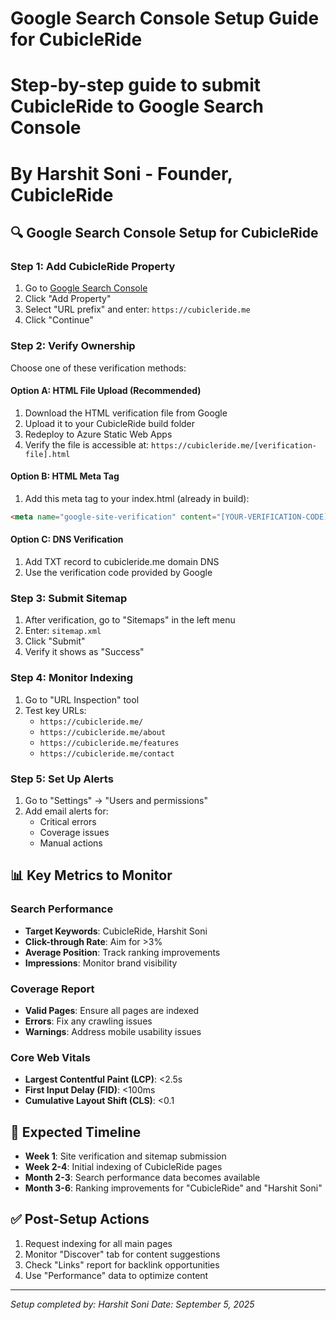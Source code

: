 # Google Search Console Setup Guide for CubicleRide
# Step-by-step guide to submit CubicleRide to Google Search Console
# By Harshit Soni - Founder, CubicleRide

## 🔍 Google Search Console Setup for CubicleRide

### Step 1: Add CubicleRide Property
1. Go to [Google Search Console](https://search.google.com/search-console/)
2. Click "Add Property"
3. Select "URL prefix" and enter: `https://cubicleride.me`
4. Click "Continue"

### Step 2: Verify Ownership
Choose one of these verification methods:

#### Option A: HTML File Upload (Recommended)
1. Download the HTML verification file from Google
2. Upload it to your CubicleRide build folder
3. Redeploy to Azure Static Web Apps
4. Verify the file is accessible at: `https://cubicleride.me/[verification-file].html`

#### Option B: HTML Meta Tag
1. Add this meta tag to your index.html (already in build):
```html
<meta name="google-site-verification" content="[YOUR-VERIFICATION-CODE]" />
```

#### Option C: DNS Verification
1. Add TXT record to cubicleride.me domain DNS
2. Use the verification code provided by Google

### Step 3: Submit Sitemap
1. After verification, go to "Sitemaps" in the left menu
2. Enter: `sitemap.xml`
3. Click "Submit"
4. Verify it shows as "Success"

### Step 4: Monitor Indexing
1. Go to "URL Inspection" tool
2. Test key URLs:
   - `https://cubicleride.me/`
   - `https://cubicleride.me/about`
   - `https://cubicleride.me/features`
   - `https://cubicleride.me/contact`

### Step 5: Set Up Alerts
1. Go to "Settings" → "Users and permissions"
2. Add email alerts for:
   - Critical errors
   - Coverage issues
   - Manual actions

## 📊 Key Metrics to Monitor

### Search Performance
- **Target Keywords**: CubicleRide, Harshit Soni
- **Click-through Rate**: Aim for >3%
- **Average Position**: Track ranking improvements
- **Impressions**: Monitor brand visibility

### Coverage Report
- **Valid Pages**: Ensure all pages are indexed
- **Errors**: Fix any crawling issues
- **Warnings**: Address mobile usability issues

### Core Web Vitals
- **Largest Contentful Paint (LCP)**: <2.5s
- **First Input Delay (FID)**: <100ms
- **Cumulative Layout Shift (CLS)**: <0.1

## 🎯 Expected Timeline
- **Week 1**: Site verification and sitemap submission
- **Week 2-4**: Initial indexing of CubicleRide pages
- **Month 2-3**: Search performance data becomes available
- **Month 3-6**: Ranking improvements for "CubicleRide" and "Harshit Soni"

## ✅ Post-Setup Actions
1. Request indexing for all main pages
2. Monitor "Discover" tab for content suggestions
3. Check "Links" report for backlink opportunities
4. Use "Performance" data to optimize content

---
*Setup completed by: Harshit Soni*
*Date: September 5, 2025*
